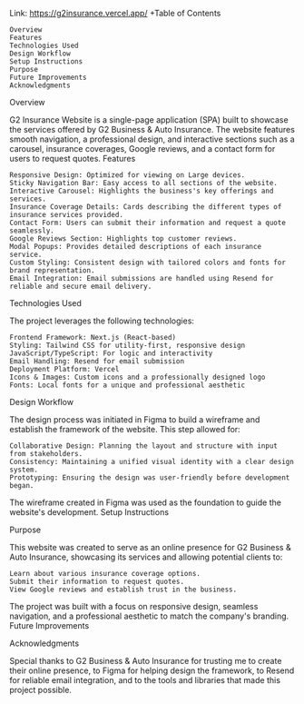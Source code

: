 Link: https://g2insurance.vercel.app/
+Table of Contents

    Overview
    Features
    Technologies Used
    Design Workflow
    Setup Instructions
    Purpose
    Future Improvements
    Acknowledgments

Overview

G2 Insurance Website is a single-page application (SPA) built to showcase the services offered by G2 Business & Auto Insurance. The website features smooth navigation, a professional design, and interactive sections such as a carousel, insurance coverages, Google reviews, and a contact form for users to request quotes.
Features

    Responsive Design: Optimized for viewing on Large devices.
    Sticky Navigation Bar: Easy access to all sections of the website.
    Interactive Carousel: Highlights the business's key offerings and services.
    Insurance Coverage Details: Cards describing the different types of insurance services provided.
    Contact Form: Users can submit their information and request a quote seamlessly.
    Google Reviews Section: Highlights top customer reviews.
    Modal Popups: Provides detailed descriptions of each insurance service.
    Custom Styling: Consistent design with tailored colors and fonts for brand representation.
    Email Integration: Email submissions are handled using Resend for reliable and secure email delivery.

Technologies Used

The project leverages the following technologies:

    Frontend Framework: Next.js (React-based)
    Styling: Tailwind CSS for utility-first, responsive design
    JavaScript/TypeScript: For logic and interactivity
    Email Handling: Resend for email submission
    Deployment Platform: Vercel
    Icons & Images: Custom icons and a professionally designed logo
    Fonts: Local fonts for a unique and professional aesthetic

Design Workflow

The design process was initiated in Figma to build a wireframe and establish the framework of the website. This step allowed for:

    Collaborative Design: Planning the layout and structure with input from stakeholders.
    Consistency: Maintaining a unified visual identity with a clear design system.
    Prototyping: Ensuring the design was user-friendly before development began.

The wireframe created in Figma was used as the foundation to guide the website's development.
Setup Instructions

Purpose

This website was created to serve as an online presence for G2 Business & Auto Insurance, showcasing its services and allowing potential clients to:

    Learn about various insurance coverage options.
    Submit their information to request quotes.
    View Google reviews and establish trust in the business.

The project was built with a focus on responsive design, seamless navigation, and a professional aesthetic to match the company's branding.
Future Improvements

Acknowledgments

Special thanks to G2 Business & Auto Insurance for trusting me to create their online presence, to Figma for helping design the framework, to Resend for reliable email integration, and to the tools and libraries that made this project possible.
